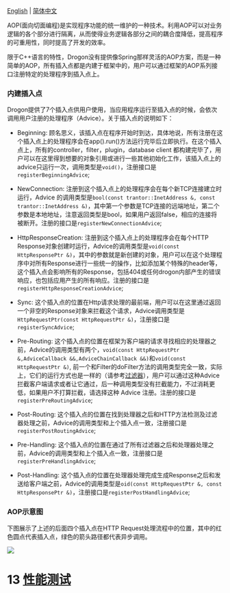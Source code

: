 [English](ENG-12-AOP-Aspect-Oriented-Programming)
| [简体中文](CHN-12-AOP面向切面编程)

AOP(面向切面编程)是实现程序功能的统一维护的一种技术。利用AOP可以对业务逻辑的各个部分进行隔离，从而使得业务逻辑各部分之间的耦合度降低，提高程序的可重用性，同时提高了开发的效率。

限于C++语言的特性，Drogon没有提供像Spring那样灵活的AOP方案，而是一种简单的AOP，所有插入点都是内建于框架中的，用户可以通过框架的AOP系列接口注册特定的处理程序到插入点上。

### 内建插入点

Drogon提供了7个插入点供用户使用，当应用程序运行至插入点的时候，会依次调用用户注册的处理程序（Advice）。关于插入点的说明如下：

* Beginning: 顾名思义，该插入点在程序开始时到达，具体地说，所有注册在这个插入点上的处理程序会在app().run()方法运行完毕后立即执行。在这个插入点上，所有的controller，filter，plugin，database client 都构建完毕了，用户可以在这里得到想要的对象引用或进行一些其他初始化工作，该插入点上的advice只运行一次，调用类型是`void()`，注册接口是`registerBeginningAdvice`;
* NewConnection: 注册到这个插入点上的处理程序会在每个新TCP连接建立时运行，Advice 的调用类型是`bool(const trantor::InetAddress &, const trantor::InetAddress &)`，其中第一个参数是TCP连接的远端地址，第二个参数是本地地址，注意返回类型是bool，如果用户返回false，相应的连接将被断开。注册的接口是`registerNewConnectionAdvice`;

* HttpResponseCreation: 注册到这个插入点上的处理程序会在每个HTTP Response对象创建时运行，Advice的调用类型是`void(const HttpResponsePtr &)`，其中的参数就是新创建的对象，用户可以在这个处理程序中对所有Response进行一些统一的操作，比如添加某个特殊的header等，这个插入点会影响所有的Response，包括404或任何drogon内部产生的错误响应，也包括应用产生的所有响应。注册的接口是`registerHttpResponseCreationAdvice`;

* Sync: 这个插入点的位置在Http请求处理的最前端，用户可以在这里通过返回一个非空的Response对象来拦截这个请求，Advice调用类型是`HttpRequestPtr(const HttpRequestPtr &)`，注册接口是`registerSyncAdvice`;
* Pre-Routing: 这个插入点的位置在框架为客户端的请求寻找相应的处理器之前，Advice的调用类型有两个，`void(const HttpRequestPtr &,AdviceCallback &&,AdviceChainCallback &&)`和`void(const HttpRequestPtr &)`, 前一个和Filter的doFilter方法的调用类型完全一致，实际上，它们的运行方式也是一样的（请参考[过滤器](CHN-05-过滤器)），用户可以通过这种Advice拦截客户端请求或者让它通过，后一种调用类型没有拦截能力，不过消耗更低，如果用户不打算拦截，请选择这种 Advice 注册。注册的接口是`registerPreRoutingAdvice`;
* Post-Routing: 这个插入点的位置在找到处理器之后和HTTP方法检测及过滤器处理之前，Advice的调用类型和上个插入点一致，注册接口是`registerPostRoutingAdvice`;
* Pre-Handling: 这个插入点的位置在通过了所有过滤器之后和处理器处理之前，Advice的调用类型和上个插入点一致，注册接口是`registerPreHandlingAdvice`;
* Post-Handling: 这个插入点的位置在处理器处理完成生成Response之后和发送给客户端之前，Advice的调用类型是`oid(const HttpRequestPtr &, const HttpResponsePtr &)`，注册接口是`registerPostHandlingAdvice`;

### AOP示意图

下图展示了上述的后面四个插入点在HTTP Request处理流程中的位置，其中的红色圆点代表插入点，绿色的箭头路径都代表异步调用。

![](images/AOP.png)

# 13 [性能测试](CHN-13-性能测试)
